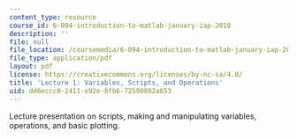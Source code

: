 ```yaml
---
content_type: resource
course_id: 6-094-introduction-to-matlab-january-iap-2010
description: ''
file: null
file_location: /coursemedia/6-094-introduction-to-matlab-january-iap-2010/dd6eccc02411e92e8fb672590092a653_MIT6_094IAP10_lec01.pdf
file_type: application/pdf
layout: pdf
license: https://creativecommons.org/licenses/by-nc-sa/4.0/
title: 'Lecture 1: Variables, Scripts, and Operations'
uid: dd6eccc0-2411-e92e-8fb6-72590092a653
---
```

Lecture presentation on scripts, making and manipulating variables, operations, and basic plotting.